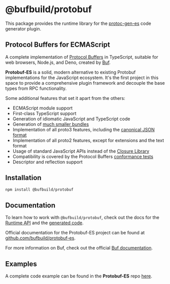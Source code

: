# @bufbuild/protobuf

This package provides the runtime library for the [protoc-gen-es](https://www.npmjs.com/package/@bufbuild/protoc-gen-es)
code generator plugin.

## Protocol Buffers for ECMAScript

A complete implementation of [Protocol Buffers](https://protobuf.dev/) in TypeScript,
suitable for web browsers, Node.js, and Deno, created by [Buf](https://buf.build).

**Protobuf-ES** is a solid, modern alternative to existing Protobuf implementations for the JavaScript ecosystem. It's
the first project in this space to provide a comprehensive plugin framework and decouple the base types from RPC
functionality.

Some additional features that set it apart from the others:

- ECMAScript module support
- First-class TypeScript support
- Generation of idiomatic JavaScript and TypeScript code
- Generation of [much smaller bundles](https://github.com/bufbuild/protobuf-es/tree/main/packages/bundle-size/)
- Implementation of all proto3 features, including the [canonical JSON format](https://protobuf.dev/programming-guides/proto3/#json)
- Implementation of all proto2 features, except for extensions and the text format
- Usage of standard JavaScript APIs instead of the [Closure Library](http://googlecode.blogspot.com/2009/11/introducing-closure-tools.html)
- Compatibility is covered by the Protocol Buffers [conformance tests](https://github.com/bufbuild/protobuf-es/tree/main/packages/protobuf-conformance/)
- Descriptor and reflection support

## Installation

```bash
npm install @bufbuild/protobuf
```

## Documentation

To learn how to work with `@bufbuild/protobuf`, check out the docs for the [Runtime API](https://github.com/bufbuild/protobuf-es/tree/main/MANUAL.md#working-with-messages)
and the [generated code](https://github.com/bufbuild/protobuf-es/tree/main/MANUAL.md#generated-code).

Official documentation for the Protobuf-ES project can be found at [github.com/bufbuild/protobuf-es](https://github.com/bufbuild/protobuf-es).

For more information on Buf, check out the official [Buf documentation](https://buf.build/docs/).

## Examples

A complete code example can be found in the **Protobuf-ES** repo [here](https://github.com/bufbuild/protobuf-es/tree/main/packages/protobuf-example).
